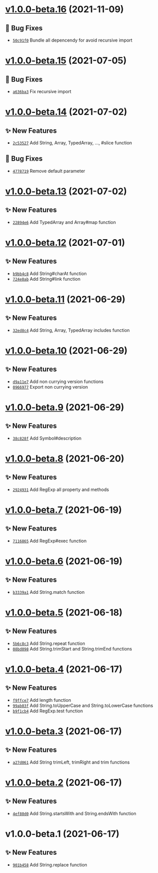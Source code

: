 # [v1.0.0-beta.16](https://github.com/TomokiMiyauci/core-fn/compare/v1.0.0-beta.15...v1.0.0-beta.16) (2021-11-09)

## 🐛 Bug Fixes
- [`50c91f0`](https://github.com/TomokiMiyauci/core-fn/commit/50c91f0)   Bundle all depencendy for avoid recursive import

# [v1.0.0-beta.15](https://github.com/TomokiMiyauci/core-fn/compare/v1.0.0-beta.14...v1.0.0-beta.15) (2021-07-05)

## 🐛 Bug Fixes
- [`a636ba3`](https://github.com/TomokiMiyauci/core-fn/commit/a636ba3)   Fix recursive import

# [v1.0.0-beta.14](https://github.com/TomokiMiyauci/core-fn/compare/v1.0.0-beta.13...v1.0.0-beta.14) (2021-07-02)

## ✨ New Features
- [`2c53527`](https://github.com/TomokiMiyauci/core-fn/commit/2c53527)   Add String, Array, TypedArray, ..., #slice function 

## 🐛 Bug Fixes
- [`4778719`](https://github.com/TomokiMiyauci/core-fn/commit/4778719)   Remove default parameter

# [v1.0.0-beta.13](https://github.com/TomokiMiyauci/core-fn/compare/v1.0.0-beta.12...v1.0.0-beta.13) (2021-07-02)

## ✨ New Features
- [`22894e6`](https://github.com/TomokiMiyauci/core-fn/commit/22894e6)   Add TypedArray and Array#map function

# [v1.0.0-beta.12](https://github.com/TomokiMiyauci/core-fn/compare/v1.0.0-beta.11...v1.0.0-beta.12) (2021-07-01)

## ✨ New Features
- [`b9bb4c8`](https://github.com/TomokiMiyauci/core-fn/commit/b9bb4c8)   Add String#charAt function 
- [`724e0ab`](https://github.com/TomokiMiyauci/core-fn/commit/724e0ab)   Add String#link function

# [v1.0.0-beta.11](https://github.com/TomokiMiyauci/core-fn/compare/v1.0.0-beta.10...v1.0.0-beta.11) (2021-06-29)

## ✨ New Features
- [`32ed8c4`](https://github.com/TomokiMiyauci/core-fn/commit/32ed8c4)   Add String, Array, TypedArray includes function

# [v1.0.0-beta.10](https://github.com/TomokiMiyauci/core-fn/compare/v1.0.0-beta.9...v1.0.0-beta.10) (2021-06-29)

## ✨ New Features
- [`d9a11e7`](https://github.com/TomokiMiyauci/core-fn/commit/d9a11e7)   Add non currying version functions 
- [`0966977`](https://github.com/TomokiMiyauci/core-fn/commit/0966977)   Export non currying version

# [v1.0.0-beta.9](https://github.com/TomokiMiyauci/core-fn/compare/v1.0.0-beta.8...v1.0.0-beta.9) (2021-06-29)

## ✨ New Features
- [`38c828f`](https://github.com/TomokiMiyauci/core-fn/commit/38c828f)   Add Symbol#description

# [v1.0.0-beta.8](https://github.com/TomokiMiyauci/core-fn/compare/v1.0.0-beta.7...v1.0.0-beta.8) (2021-06-20)

## ✨ New Features
- [`2924931`](https://github.com/TomokiMiyauci/core-fn/commit/2924931)   Add RegExp all property and methods

# [v1.0.0-beta.7](https://github.com/TomokiMiyauci/core-fn/compare/v1.0.0-beta.6...v1.0.0-beta.7) (2021-06-19)

## ✨ New Features
- [`7116865`](https://github.com/TomokiMiyauci/core-fn/commit/7116865)   Add RegExp#exec function

# [v1.0.0-beta.6](https://github.com/TomokiMiyauci/core-fn/compare/v1.0.0-beta.5...v1.0.0-beta.6) (2021-06-19)

## ✨ New Features
- [`b3339a1`](https://github.com/TomokiMiyauci/core-fn/commit/b3339a1)   Add String.match function

# [v1.0.0-beta.5](https://github.com/TomokiMiyauci/core-fn/compare/v1.0.0-beta.4...v1.0.0-beta.5) (2021-06-18)

## ✨ New Features
- [`5b6c8c3`](https://github.com/TomokiMiyauci/core-fn/commit/5b6c8c3)   Add String.repeat function 
- [`08bd098`](https://github.com/TomokiMiyauci/core-fn/commit/08bd098)   Add String.trimStart and String.trimEnd functions

# [v1.0.0-beta.4](https://github.com/TomokiMiyauci/core-fn/compare/v1.0.0-beta.3...v1.0.0-beta.4) (2021-06-17)

## ✨ New Features
- [`f9ffce7`](https://github.com/TomokiMiyauci/core-fn/commit/f9ffce7)   Add length function 
- [`99ab03f`](https://github.com/TomokiMiyauci/core-fn/commit/99ab03f)   Add String.toUpperCase and String.toLowerCase functions 
- [`b9f1cb4`](https://github.com/TomokiMiyauci/core-fn/commit/b9f1cb4)   Add RegExp.test function

# [v1.0.0-beta.3](https://github.com/TomokiMiyauci/core-fn/compare/v1.0.0-beta.2...v1.0.0-beta.3) (2021-06-17)

## ✨ New Features
- [`a27d061`](https://github.com/TomokiMiyauci/core-fn/commit/a27d061)   Add String trimLeft, trimRight and trim functions

# [v1.0.0-beta.2](https://github.com/TomokiMiyauci/core-fn/compare/v1.0.0-beta.1...v1.0.0-beta.2) (2021-06-17)

## ✨ New Features
- [`4ef80d0`](https://github.com/TomokiMiyauci/core-fn/commit/4ef80d0)   Add String.startsWith and String.endsWith function

# v1.0.0-beta.1 (2021-06-17)

## ✨ New Features
- [`901b458`](https://github.com/TomokiMiyauci/core-fn/commit/901b458)   Add String.replace function
